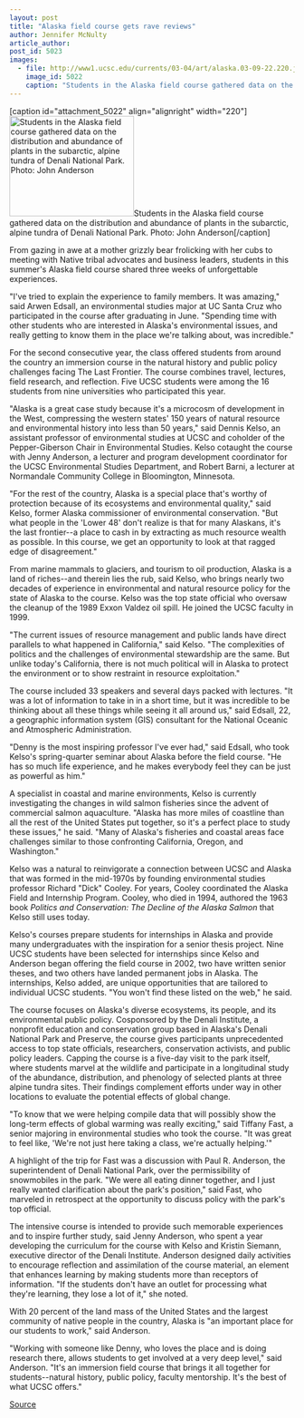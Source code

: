 ```yaml
---
layout: post
title: "Alaska field course gets rave reviews"
author: Jennifer McNulty
article_author: 
post_id: 5023
images:
  - file: http://www1.ucsc.edu/currents/03-04/art/alaska.03-09-22.220.jpg
    image_id: 5022
    caption: "Students in the Alaska field course gathered data on the distribution and abundance of plants in the subarctic, alpine tundra of Denali National Park. Photo: John Anderson"
---
```


[caption id="attachment_5022" align="alignright" width="220"]<a href="http://dev-ucsc-news.pantheonsite.io/wp-content/uploads/2003/09/alaska.03-09-22.220.jpg"><img class="size-full wp-image-5022" src="http://dev-ucsc-news.pantheonsite.io/wp-content/uploads/2003/09/alaska.03-09-22.220.jpg" alt="Students in the Alaska field course gathered data on the distribution and abundance of plants in the subarctic, alpine tundra of Denali National Park. Photo: John Anderson" width="220" height="177" /></a>Students in the Alaska field course gathered data on the distribution and abundance of plants in the subarctic, alpine tundra of Denali National Park. Photo: John Anderson[/caption]
<p>
  From gazing in awe at a mother grizzly bear frolicking with her cubs to meeting with Native tribal advocates and business leaders, students in this summer's Alaska field course shared three weeks of unforgettable experiences.
</p>
<p>
  "I've tried to explain the experience to family members. It was amazing," said Arwen Edsall, an environmental studies major at UC Santa Cruz who participated in the course after graduating in June. "Spending time with other students who are interested in Alaska's environmental issues, and really getting to know them in the place we're talking about, was incredible."<br>
</p>
<p>
  For the second consecutive year, the class offered students from around the country an immersion course in the natural history and public policy challenges facing The Last Frontier. The course combines travel, lectures, field research, and reflection. Five UCSC students were among the 16 students from nine universities who participated this year.<br>
</p>
<p>
  "Alaska is a great case study because it's a microcosm of development in the West, compressing the western states' 150 years of natural resource and environmental history into less than 50 years," said Dennis Kelso, an assistant professor of environmental studies at UCSC and coholder of the Pepper-Giberson Chair in Environmental Studies. Kelso cotaught the course with Jenny Anderson, a lecturer and program development coordinator for the UCSC Environmental Studies Department, and Robert Barni, a lecturer at Normandale Community College in Bloomington, Minnesota.<br>
</p>
<p>
  "For the rest of the country, Alaska is a special place that's worthy of protection because of its ecosystems and environmental quality," said Kelso, former Alaska commissioner of environmental conservation. "But what people in the 'Lower 48' don't realize is that for many Alaskans, it's the last frontier--a place to cash in by extracting as much resource wealth as possible. In this course, we get an opportunity to look at that ragged edge of disagreement."<br>
</p>
<p>
  From marine mammals to glaciers, and tourism to oil production, Alaska is a land of riches--and therein lies the rub, said Kelso, who brings nearly two decades of experience in environmental and natural resource policy for the state of Alaska to the course. Kelso was the top state official who oversaw the cleanup of the 1989 Exxon Valdez oil spill. He joined the UCSC faculty in 1999.<br>
</p>
<p>
  "The current issues of resource management and public lands have direct parallels to what happened in California," said Kelso. "The complexities of politics and the challenges of environmental stewardship are the same. But unlike today's California, there is not much political will in Alaska to protect the environment or to show restraint in resource exploitation."<br>
</p>
<p>
  The course included 33 speakers and several days packed with lectures. "It was a lot of information to take in in a short time, but it was incredible to be thinking about all these things while seeing it all around us," said Edsall, 22, a geographic information system (GIS) consultant for the National Oceanic and Atmospheric Administration.<br>
</p>
<p>
  "Denny is the most inspiring professor I've ever had," said Edsall, who took Kelso's spring-quarter seminar about Alaska before the field course. "He has so much life experience, and he makes everybody feel they can be just as powerful as him."<br>
</p>
<p>
  A specialist in coastal and marine environments, Kelso is currently investigating the changes in wild salmon fisheries since the advent of commercial salmon aquaculture. "Alaska has more miles of coastline than all the rest of the United States put together, so it's a perfect place to study these issues," he said. "Many of Alaska's fisheries and coastal areas face challenges similar to those confronting California, Oregon, and Washington."<br>
</p>
<p>
  Kelso was a natural to reinvigorate a connection between UCSC and Alaska that was formed in the mid-1970s by founding environmental studies professor Richard "Dick" Cooley. For years, Cooley coordinated the Alaska Field and Internship Program. Cooley, who died in 1994, authored the 1963 book <i>Politics and Conservation: The Decline of the Alaska Salmon</i> that Kelso still uses today.<br>
</p>
<p>
  Kelso's courses prepare students for internships in Alaska and provide many undergraduates with the inspiration for a senior thesis project. Nine UCSC students have been selected for internships since Kelso and Anderson began offering the field course in 2002, two have written senior theses, and two others have landed permanent jobs in Alaska. The internships, Kelso added, are unique opportunities that are tailored to individual UCSC students. "You won't find these listed on the web," he said.<br>
</p>
<p>
  The course focuses on Alaska's diverse ecosystems, its people, and its environmental public policy. Cosponsored by the Denali Institute, a nonprofit education and conservation group based in Alaska's Denali National Park and Preserve, the course gives participants unprecedented access to top state officials, researchers, conservation activists, and public policy leaders. Capping the course is a five-day visit to the park itself, where students marvel at the wildlife and participate in a longitudinal study of the abundance, distribution, and phenology of selected plants at three alpine tundra sites. Their findings complement efforts under way in other locations to evaluate the potential effects of global change.<br>
</p>
<p>
  "To know that we were helping compile data that will possibly show the long-term effects of global warming was really exciting," said Tiffany Fast, a senior majoring in environmental studies who took the course. "It was great to feel like, 'We're not just here taking a class, we're actually helping.'"<br>
</p>
<p>
  A highlight of the trip for Fast was a discussion with Paul R. Anderson, the superintendent of Denali National Park, over the permissibility of snowmobiles in the park. "We were all eating dinner together, and I just really wanted clarification about the park's position," said Fast, who marveled in retrospect at the opportunity to discuss policy with the park's top official.<br>
</p>
<p>
  The intensive course is intended to provide such memorable experiences and to inspire further study, said Jenny Anderson, who spent a year developing the curriculum for the course with Kelso and Kristin Siemann, executive director of the Denali Institute. Anderson designed daily activities to encourage reflection and assimilation of the course material, an element that enhances learning by making students more than receptors of information. "If the students don't have an outlet for processing what they're learning, they lose a lot of it," she noted.<br>
</p>
<p>
  With 20 percent of the land mass of the United States and the largest community of native people in the country, Alaska is "an important place for our students to work," said Anderson.<br>
</p>
<p>
  "Working with someone like Denny, who loves the place and is doing research there, allows students to get involved at a very deep level," said Anderson. "It's an immersion field course that brings it all together for students--natural history, public policy, faculty mentorship. It's the best of what UCSC offers."
</p>
<p><a href="http://www1.ucsc.edu/currents/03-04/09-22/alaska.html" title="Permalink to alaska">Source</a></p>
